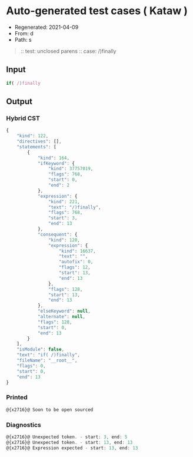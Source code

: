 # Auto-generated test cases ( Kataw )
- Regenerated: 2021-04-09
- From: d
- Path: s
> :: test: unclosed parens
> :: case: /)finally
## Input

`````js
if( /)finally
`````

## Output

### Hybrid CST

```javascript
{
    "kind": 122,
    "directives": [],
    "statements": [
        {
            "kind": 164,
            "ifKeyword": {
                "kind": 37757019,
                "flags": 768,
                "start": 0,
                "end": 2
            },
            "expression": {
                "kind": 221,
                "text": "/)finally",
                "flags": 768,
                "start": 3,
                "end": 13
            },
            "consequent": {
                "kind": 120,
                "expression": {
                    "kind": 16637,
                    "text": "",
                    "autofix": 0,
                    "flags": 12,
                    "start": 13,
                    "end": 13
                },
                "flags": 128,
                "start": 13,
                "end": 13
            },
            "elseKeyword": null,
            "alternate": null,
            "flags": 128,
            "start": 0,
            "end": 13
        }
    ],
    "isModule": false,
    "text": "if( /)finally",
    "fileName": "__root__",
    "flags": 0,
    "start": 0,
    "end": 13
}
```

### Printed

```javascript
@{x2716}@ Soon to be open sourced
```

### Diagnostics

```javascript
@{x2716}@ Unexpected token. - start: 3, end: 5
@{x2716}@ Unexpected token. - start: 13, end: 13
@{x2716}@ Expression expected - start: 13, end: 13

```

